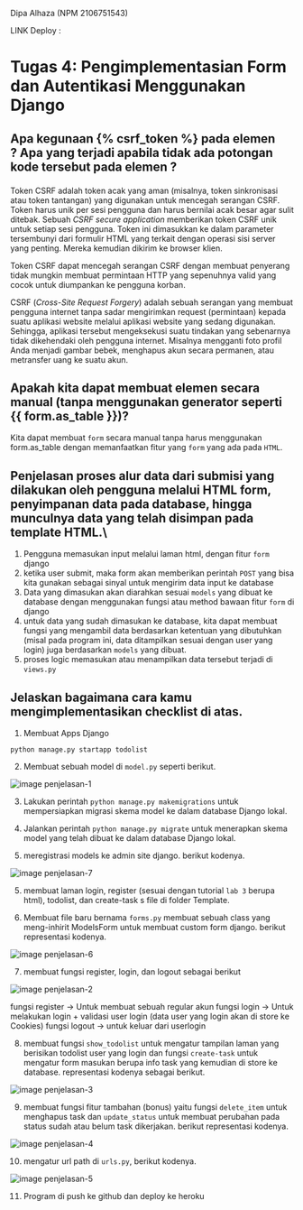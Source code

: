 Dipa Alhaza (NPM 2106751543)

LINK Deploy :

# Tugas 4: Pengimplementasian Form dan Autentikasi Menggunakan Django

## Apa kegunaan {% csrf_token %} pada elemen <form>? Apa yang terjadi apabila tidak ada potongan kode tersebut pada elemen <form>?
Token CSRF adalah token acak yang aman (misalnya, token sinkronisasi atau token tantangan) yang digunakan untuk mencegah serangan CSRF. Token harus unik per sesi pengguna dan harus bernilai acak besar agar sulit ditebak. Sebuah _CSRF secure application_ memberikan token CSRF unik untuk setiap sesi pengguna. Token ini dimasukkan ke dalam parameter tersembunyi dari formulir HTML yang terkait dengan operasi sisi server yang penting. Mereka kemudian dikirim ke browser klien.

Token CSRF dapat mencegah serangan CSRF dengan membuat penyerang tidak mungkin membuat permintaan HTTP yang sepenuhnya valid yang cocok untuk diumpankan ke pengguna korban.

CSRF (_Cross-Site Request Forgery_) adalah sebuah serangan yang membuat pengguna internet  tanpa sadar mengirimkan request (permintaan) kepada suatu aplikasi website melalui aplikasi website yang sedang digunakan. Sehingga, aplikasi tersebut mengeksekusi suatu tindakan yang sebenarnya tidak dikehendaki oleh pengguna internet. Misalnya mengganti foto profil Anda menjadi gambar bebek, menghapus akun secara permanen, atau metransfer uang ke suatu akun. 

## Apakah kita dapat membuat elemen <form> secara manual (tanpa menggunakan generator seperti {{ form.as_table }})? 

Kita dapat membuat `form` secara manual tanpa harus menggunakan form.as_table dengan memanfaatkan fitur yang `form` yang ada pada `HTML`.

##  Penjelasan proses alur data dari submisi yang dilakukan oleh pengguna melalui HTML form, penyimpanan data pada database, hingga munculnya data yang telah disimpan pada template HTML.\

1. Pengguna memasukan input melalui laman html, dengan fitur `form` django
2. ketika user submit, maka form akan memberikan perintah `POST` yang bisa kita gunakan sebagai sinyal untuk mengirim data input ke database
2. Data yang dimasukan akan diarahkan sesuai `models` yang dibuat ke database dengan menggunakan fungsi atau method bawaan fitur `form` di django
3. untuk data yang sudah dimasukan ke database, kita dapat membuat fungsi yang mengambil data berdasarkan ketentuan yang dibutuhkan (misal pada program ini, data ditampilkan sesuai dengan user yang login) juga berdasarkan `models` yang dibuat.
4. proses logic memasukan atau menampilkan data tersebut terjadi di `views.py`


## Jelaskan bagaimana cara kamu mengimplementasikan checklist di atas.

1. Membuat Apps Django
```shell
python manage.py startapp todolist
```
2. Membuat sebuah model di `model.py` seperti berikut.

![image penjelasan-1](photo/Penjelasan1.jpg)

3. Lakukan perintah `python manage.py makemigrations` untuk mempersiapkan migrasi skema model ke dalam database Django lokal.

4. Jalankan perintah `python manage.py migrate` untuk menerapkan skema model yang telah dibuat ke dalam database Django lokal.

5. meregistrasi models ke admin site django. berikut kodenya.

![image penjelasan-7](photo/Penjelasan7.jpg)

5. membuat laman login, register (sesuai dengan tutorial `lab 3` berupa html), todolist, dan create-task s file di folder Template.

6. Membuat file baru bernama `forms.py` membuat sebuah class yang meng-inhirit ModelsForm untuk membuat custom form django. berikut representasi kodenya.

![image penjelasan-6](photo/Penjelasan6.jpg)


7. membuat fungsi register, login, dan logout sebagai berikut

![image penjelasan-2](photo/Penjelasan2.jpg)

fungsi register -> Untuk membuat sebuah regular akun
fungsi login -> Untuk melakukan login + validasi user login (data user yang login akan di store ke Cookies)
fungsi logout -> untuk keluar dari userlogin


8. membuat fungsi `show_todolist` untuk mengatur tampilan laman yang berisikan todolist user yang login dan fungsi `create-task` untuk mengatur form masukan berupa info task yang kemudian di store ke database. representasi kodenya sebagai berikut.

![image penjelasan-3](photo/Penjelasan3.jpg)


9. membuat fungsi fitur tambahan (bonus) yaitu fungsi `delete_item` untuk menghapus task dan `update_status` untuk membuat perubahan pada status sudah atau belum task dikerjakan.
berikut representasi kodenya.

![image penjelasan-4](photo/Penjelasan4.jpg)


10. mengatur url path di `urls.py`, berikut kodenya.

![image penjelasan-5](photo/Penjelasan5.jpg)


11. Program di push ke github dan deploy ke heroku




